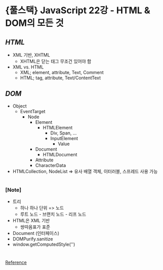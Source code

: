 # {풀스택} JavaScript 22강 - HTML & DOM의 모든 것

## _HTML_

- XML 기반, XHTML
  - XHTML은 닫는 태그 무조건 있어야 함
- XML vs. HTML
  - XML; element, attribute, Text, Comment
  - HTML; tag, attribute, Text/ContentText

## _DOM_

- Object
  - EventTarget
    - Node
      - Element
        - HTMLElement
          - Div, Span, ...
          - InputElement
            - Value
      - Document
        - HTMLDocument
      - Attribute
      - CharacterData
- HTMLCollection, NodeList => 유사 배열 객체, 이터러블, 스프레드 사용 가능

#

### [Note]

- 트리
  - 하나 하나 단위 => 노드
  - 루트 노드 - 브랜치 노드 - 리프 노드
- HTML은 XML 기반
  - 쌍따옴표가 표준
- Document (인터페이스)
- DOMPurify.sanitize
- window.getComputedStyle('')

#

[Reference](https://www.youtube.com/watch?v=R4lSqMa0bUk)
